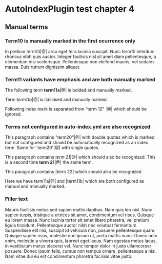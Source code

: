 # AutoIndexPlugin test chapter 4

## Manual terms

### Term10 is manually marked in the first ocurrence only

In pretium term10|@| arcu eget felis lacinia suscipit. 
Nunc term10 interdum rhoncus nibh quis auctor. 
Integer facilisis nisl sit amet diam pellentesque, a elementum nisi scelerisque. 
Pellentesque non eleifend mauris, vel sodales massa. Duis rutrum dignissim aliquet. 

### Term11 variants have emphasis and are both manually marked

The following term **term11a**|@| is bolded and manually marked. 

Term _term11b_|@| is italicised and manually marked. 

Following index mark is separated from "term 12" |@| which should be ignored. 

### Terms not configured in auto-index.yml are also recognized

This paragraph contains "term20"|@| with double quotes which is marked but not configured
and should be automatically recognized as an index term. Same for 'term20'|@| with single quotes.

This paragraph contains *term 21*|@| which should also be recognized. This is a second time **term 21**|@| 
the same term.

This paragraph contains |term 22| which should also be recognized.

Here we have term11a|@| and |term11b| which are both configured as manual and manually marked.

### Filler text

Mauris facilisis metus sed sapien mattis dapibus. Nam quis leo nisl. 
Nunc sapien turpis, tristique a ultrices sit amet, condimentum vel risus. 
Quisque eu lorem massa. Nunc lacinia tortor sit amet libero pharetra, vel pretium ligula tincidunt. 
Pellentesque auctor nibh nec volutpat fermentum. 
Suspendisse elit nisi, suscipit id vehicula non, posuere pellentesque quam. 
Quisque sapien risus, molestie non ipsum ut, porta mattis nunc. 
Donec odio enim, molestie a viverra quis, laoreet eget lacus. Nam egestas metus lacus, 
in vestibulum metus placerat vel. Nunc tempor dolor in justo ullamcorper posuere. 
Donec ipsum felis, cursus non tempus ornare, pellentesque a nisi. 
Nam vitae dui eu elit condimentum pharetra facilisis vitae justo.
